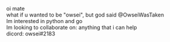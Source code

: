<p>
oi mate<br>
what if u wanted to be "owsei", but god said @OwseiWasTaken<br>
Im interested in python and go<br>
Im looking to collaborate on: anything that i can help<br>
dicord: owsei#2183<br>
</p>
